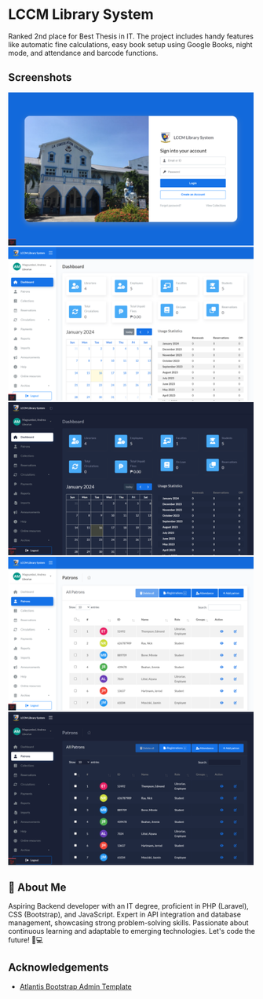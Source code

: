 # LCCM Library System

Ranked 2nd place for Best Thesis in IT. The project includes handy features like automatic fine calculations, easy book setup using Google Books, night mode, and attendance and barcode functions.

## Screenshots

<img src="public/images/screenshots/login.png" width="500">

<img src="public/images/screenshots/dashboard.png" width="500">

<img src="public/images/screenshots/dashboard_dm.png" width="500">

<img src="public/images/screenshots/patrons.png" width="500">

<img src="public/images/screenshots/patrons_dm.png" width="500">

## 🚀 About Me

Aspiring Backend developer with an IT degree, proficient in PHP (Laravel), CSS (Bootstrap), and JavaScript. Expert in API integration and database management, showcasing strong problem-solving skills. Passionate about continuous learning and adaptable to emerging technologies. Let's code the future! 🚀💻

## Acknowledgements

-   [Atlantis Bootstrap Admin Template](https://themekita.com/demo-atlantis-lite-bootstrap/)
